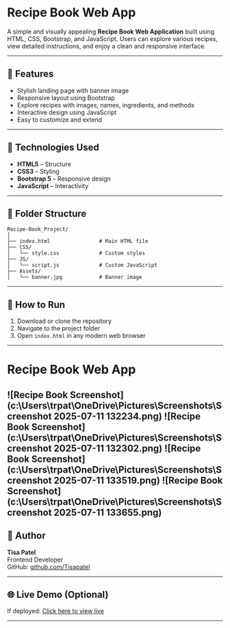 # Recipe Book Web App

A simple and visually appealing **Recipe Book Web Application** built using HTML, CSS, Bootstrap, and JavaScript. Users can explore various recipes, view detailed instructions, and enjoy a clean and responsive interface.

---

## 🌟 Features

- Stylish landing page with banner image
- Responsive layout using Bootstrap
- Explore recipes with images, names, ingredients, and methods
- Interactive design using JavaScript
- Easy to customize and extend

---

## 🚀 Technologies Used

- **HTML5** – Structure
- **CSS3** – Styling
- **Bootstrap 5** – Responsive design
- **JavaScript** – Interactivity

---

## 📂 Folder Structure

```
Recipe-Book_Project/
│
├── index.html                # Main HTML file
├── CSS/
│   └── style.css             # Custom styles
├── JS/
│   └── script.js             # Custom JavaScript
├── Assets/
│   └── banner.jpg            # Banner image
```

---

## 📖 How to Run

1. Download or clone the repository
2. Navigate to the project folder
3. Open `index.html` in any modern web browser

---

# Recipe Book Web App

![Recipe Book Screenshot](c:\Users\trpat\OneDrive\Pictures\Screenshots\Screenshot 2025-07-11 132234.png)
![Recipe Book Screenshot](c:\Users\trpat\OneDrive\Pictures\Screenshots\Screenshot 2025-07-11 132302.png)
![Recipe Book Screenshot](c:\Users\trpat\OneDrive\Pictures\Screenshots\Screenshot 2025-07-11 133519.png)
![Recipe Book Screenshot](c:\Users\trpat\OneDrive\Pictures\Screenshots\Screenshot 2025-07-11 133655.png)
---

## 👤 Author

**Tisa Patel**  
Frontend Developer  
GitHub: [github.com/Tisapatel](https://github.com/Tisapatel)

---

## 🌐 Live Demo (Optional)

If deployed:
[Click here to view live](#)

---

